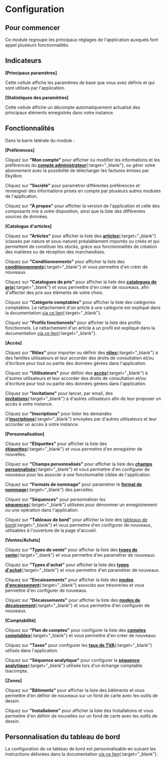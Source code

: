 # Configuration 

## Pour commencer 

Ce module regroupe les principaux réglages de l'application auxquels font appel plusieurs fonctionnalités.

## Indicateurs

**[Principaux paramètres]**

Cette cellule affiche les paramètres de base que vous avez définis et qui sont utilisés par l'application.

**[Statistiques des paramètres]**

Cette cellule affiche un décompte automatiquement actualisé des principaux éléments enregistrés dans votre instance.

## Fonctionnalités

Dans la barre latérale du module&nbsp;:

**[Préférences]**

Cliquez sur **"Mon compte"** pour afficher ou modifier les informations et les préférences du [**compte administrateur**](https://doc.ekylibre.com/v2/fr/chapitre4/#compte){:target="_blank"}, ou gérer votre abonnement avec la possibilité de télécharger les factures émises par Ekylibre.

Cliquez sur **"Société"** pour paramétrer différentes préférences et renseigner des informations prises en compte par plusieurs autres modules de l'application.

Cliquez sur **"À propos"** pour afficher la version de l'application et celle des composants mis à votre disposition, ainsi que la liste des différentes sources de données.

**[Catalogue d'articles]**

Cliquez sur **"Articles"** pour afficher la liste des [**articles**](https://doc.ekylibre.com/v2/fr/chapitre8/#nelle-variante){:target="_blank"} (classés par nature et sous-nature) préalablement importés ou créés et qui permettent de constituer les stocks, grâce aux fonctionnalités de création des matières ou de réception des marchandises.

Cliquez sur **"Conditionnements"** pour afficher la liste des [**conditionnements**](https://doc.ekylibre.com/v2/fr/chapitre8/#conditionnement){:target="_blank"} et vous permettre d'en créer de nouveaux.

Cliquez sur **"Catalogues de prix"** pour afficher la liste des [**catalogues de prix**](https://doc.ekylibre.com/v2/fr/chapitre8/#coutusage){:target="_blank"} et vous permettre d'en créer de nouveaux, afin d'affecter des prix aux éléments de votre choix.

Cliquez sur **"Catégorie comptables"** pour afficher la liste des catégories comptables. Le rattachement d'un article à une catégorie est expliqué dans la documentation [via ce lien](https://doc.ekylibre.com/v2/fr/chapitre8/#categories){:target="_blank"}.

Cliquez sur **"Profils fonctionnels"** pour afficher la liste des profils fonctionnels. Le rattachement d'un article à un profil est expliqué dans la documentation [via ce lien](https://doc.ekylibre.com/v2/fr/chapitre8/#categories){:target="_blank"}.

**[Accès]**

Cliquez sur **"Rôles"** pour importer ou définir des [**rôles**](https://doc.ekylibre.com/v2/fr/chapitre4/#roles){:target="_blank"} à des familles utilisateurs et leur accorder des droits de consultation et/ou d'écriture pour tout ou partie des données gérées dans l'application.

Cliquez sur **"Utilisateurs"** pour définir des [**accès**](https://doc.ekylibre.com/v2/fr/chapitre4/#utilisateurs){:target="_blank"} à d'autres utilisateurs et leur accorder des droits de consultation et/ou d'écriture pour tout ou partie des données gérées dans l'application.

Cliquez sur **"Invitations"** pour lancer, par email, des [**invitations**](https://doc.ekylibre.com/v2/fr/chapitre4/#invitations){:target="_blank"} à d'autres utilisateurs afin de leur proposer un accès à votre instance.

Cliquez sur **"Inscriptions"** pour lister les demandes d'[**inscriptions**](https://doc.ekylibre.com/v2/fr/chapitre4/#inscriptions){:target="_blank"} envoyées par d'autres utilisateurs et leur accorder un accès à votre instance.

**[Personnalisation]**

Cliquez sur **"Étiquettes"** pour afficher la liste des [**étiquettes**](https://doc.ekylibre.com/v2/fr/chapitre4/#etiquettes){:target="_blank"} et vous permettre d'en enregistrer de nouvelles.

Cliquez sur **"Champs personnalisés"** pour afficher la liste des [**champs personnalisés**](https://doc.ekylibre.com/v2/fr/chapitre4/#champs){:target="_blank"} et vous permettre d'en configurer de nouveaux pour les associer à une fonctionnalité ciblée de l'application.

Cliquez sur **"Formats de nommage"** pour paramétrer le [**format de nommage**](https://doc.ekylibre.com/v2/fr/chapitre4/#formats){:target="_blank"} des parcelles.

Cliquez sur **"Séquences"** pour personnaliser les [**séquences**](https://doc.ekylibre.com/v2/fr/chapitre4/#sequences){:target="_blank"} utilisées pour dénommer un enregistrement ou une opération dans l'application.

Cliquez sur **"Tableaux de bord"** pour afficher la liste des [tableaux de bord](https://doc.ekylibre.com/v2/fr/chapitre4/#perso){:target="_blank"} et vous permettre d'en configurer de nouveaux, utilisables à l'ouverture de la page d'accueil.

**[Ventes/Achats]**

Cliquez sur **"Types de vente"** pour afficher la liste des [**types de vente**](https://doc.ekylibre.com/v2/fr/chapitre7/#types){:target="_blank"} et vous permettre d'en paramétrer de nouveaux.

Cliquez sur **"Types d'achat"** pour afficher la liste des [**types d'achat**](https://doc.ekylibre.com/v2/fr/chapitre6/#types){:target="_blank"} et vous permettre d'en paramétrer de nouveaux.

Cliquez sur **"Encaissements"** pour afficher la liste des [**modes d'encaissement**](https://doc.ekylibre.com/v2/fr/chapitre7/#mode-encaissement){:target="_blank"} associés aux trésoreries et vous permettre d'en configurer de nouveaux.

Cliquez sur **"Décaissements"** pour afficher la liste des [**modes de décaissement**](https://doc.ekylibre.com/v2/fr/chapitre6/#decaissements){:target="_blank"} et vous permettre d'en configurer de nouveaux.

**[Comptabilité]**

Cliquez sur **"Plan de comptes"** pour configurer la liste des [**comptes comptables**](https://doc.ekylibre.com/v2/fr/chapitre5/#plan){:target="_blank"} et vous permettre d'en créer de nouveaux.

Cliquez sur **"Taxes"** pour configurer les [**taux de TVA**](https://doc.ekylibre.com/v2/fr/chapitre5/#tva){:target="_blank"} utilisés dans l'application.

Cliquez sur **"Séquence analytique"** pour configurer la [**séquence analytique**](https://doc.ekylibre.com/v2/fr/chapitre5/#seq-analytique){:target="_blank"} utilisée lors d'un échange comptable Isacompta.

**[Zones]**

Cliquez sur **"Bâtiments"** pour afficher la liste des bâtiments et vous permettre d'en définir de nouveaux sur un fond de carte avec les outils de dessin.

Cliquez sur **"Installations"** pour afficher la liste des Installations et vous permettre d'en définir de nouvelles sur un fond de carte avec les outils de dessin.

## Personnalisation du tableau de bord 

La configuration de ce tableau de bord est personnalisable en suivant les instructions délivrées dans la documentation [via ce lien](https://doc.ekylibre.com/v2/fr/chapitre4/#perso){:target="_blank"}.

